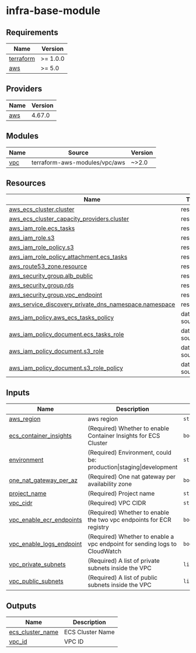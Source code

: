 # infra-base-module
<!-- BEGINNING OF PRE-COMMIT-TERRAFORM DOCS HOOK -->
## Requirements

| Name | Version |
|------|---------|
| <a name="requirement_terraform"></a> [terraform](#requirement\_terraform) | >= 1.0.0 |
| <a name="requirement_aws"></a> [aws](#requirement\_aws) | >= 5.0 |

## Providers

| Name | Version |
|------|---------|
| <a name="provider_aws"></a> [aws](#provider\_aws) | 4.67.0 |

## Modules

| Name | Source | Version |
|------|--------|---------|
| <a name="module_vpc"></a> [vpc](#module\_vpc) | terraform-aws-modules/vpc/aws | ~>2.0 |

## Resources

| Name | Type |
|------|------|
| [aws_ecs_cluster.cluster](https://registry.terraform.io/providers/hashicorp/aws/latest/docs/resources/ecs_cluster) | resource |
| [aws_ecs_cluster_capacity_providers.cluster](https://registry.terraform.io/providers/hashicorp/aws/latest/docs/resources/ecs_cluster_capacity_providers) | resource |
| [aws_iam_role.ecs_tasks](https://registry.terraform.io/providers/hashicorp/aws/latest/docs/resources/iam_role) | resource |
| [aws_iam_role.s3](https://registry.terraform.io/providers/hashicorp/aws/latest/docs/resources/iam_role) | resource |
| [aws_iam_role_policy.s3](https://registry.terraform.io/providers/hashicorp/aws/latest/docs/resources/iam_role_policy) | resource |
| [aws_iam_role_policy_attachment.ecs_tasks](https://registry.terraform.io/providers/hashicorp/aws/latest/docs/resources/iam_role_policy_attachment) | resource |
| [aws_route53_zone.resource](https://registry.terraform.io/providers/hashicorp/aws/latest/docs/resources/route53_zone) | resource |
| [aws_security_group.alb_public](https://registry.terraform.io/providers/hashicorp/aws/latest/docs/resources/security_group) | resource |
| [aws_security_group.rds](https://registry.terraform.io/providers/hashicorp/aws/latest/docs/resources/security_group) | resource |
| [aws_security_group.vpc_endpoint](https://registry.terraform.io/providers/hashicorp/aws/latest/docs/resources/security_group) | resource |
| [aws_service_discovery_private_dns_namespace.namespace](https://registry.terraform.io/providers/hashicorp/aws/latest/docs/resources/service_discovery_private_dns_namespace) | resource |
| [aws_iam_policy.aws_ecs_tasks_policy](https://registry.terraform.io/providers/hashicorp/aws/latest/docs/data-sources/iam_policy) | data source |
| [aws_iam_policy_document.ecs_tasks_role](https://registry.terraform.io/providers/hashicorp/aws/latest/docs/data-sources/iam_policy_document) | data source |
| [aws_iam_policy_document.s3_role](https://registry.terraform.io/providers/hashicorp/aws/latest/docs/data-sources/iam_policy_document) | data source |
| [aws_iam_policy_document.s3_role_policy](https://registry.terraform.io/providers/hashicorp/aws/latest/docs/data-sources/iam_policy_document) | data source |

## Inputs

| Name | Description | Type | Default | Required |
|------|-------------|------|---------|:--------:|
| <a name="input_aws_region"></a> [aws\_region](#input\_aws\_region) | aws region | `string` | n/a | yes |
| <a name="input_ecs_container_insights"></a> [ecs\_container\_insights](#input\_ecs\_container\_insights) | (Required) Whether to enable Container Insights for ECS Cluster | `bool` | n/a | yes |
| <a name="input_environment"></a> [environment](#input\_environment) | (Required) Environment, could be: production\|staging\|development | `string` | n/a | yes |
| <a name="input_one_nat_gateway_per_az"></a> [one\_nat\_gateway\_per\_az](#input\_one\_nat\_gateway\_per\_az) | (Required) One nat gateway per availability zone | `bool` | `false` | no |
| <a name="input_project_name"></a> [project\_name](#input\_project\_name) | (Required) Project name | `string` | n/a | yes |
| <a name="input_vpc_cidr"></a> [vpc\_cidr](#input\_vpc\_cidr) | (Required) VPC CIDR | `string` | n/a | yes |
| <a name="input_vpc_enable_ecr_endpoints"></a> [vpc\_enable\_ecr\_endpoints](#input\_vpc\_enable\_ecr\_endpoints) | (Required) Whether to enable the two vpc endpoints for ECR registry | `bool` | n/a | yes |
| <a name="input_vpc_enable_logs_endpoint"></a> [vpc\_enable\_logs\_endpoint](#input\_vpc\_enable\_logs\_endpoint) | (Required) Whether to enable a vpc endpoint for sending logs to CloudWatch | `bool` | n/a | yes |
| <a name="input_vpc_private_subnets"></a> [vpc\_private\_subnets](#input\_vpc\_private\_subnets) | (Required) A list of private subnets inside the VPC | `list(string)` | n/a | yes |
| <a name="input_vpc_public_subnets"></a> [vpc\_public\_subnets](#input\_vpc\_public\_subnets) | (Required) A list of public subnets inside the VPC | `list(string)` | n/a | yes |

## Outputs

| Name | Description |
|------|-------------|
| <a name="output_ecs_cluster_name"></a> [ecs\_cluster\_name](#output\_ecs\_cluster\_name) | ECS Cluster Name |
| <a name="output_vpc_id"></a> [vpc\_id](#output\_vpc\_id) | VPC ID |
<!-- END OF PRE-COMMIT-TERRAFORM DOCS HOOK -->
